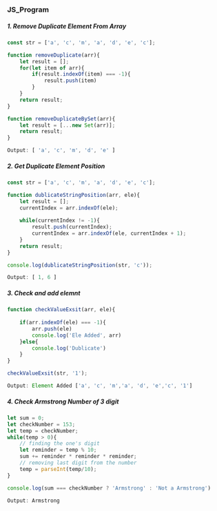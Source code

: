 ### JS_Program

##### 1. Remove Duplicate Element From Array

```javascript
const str = ['a', 'c', 'm', 'a', 'd', 'e', 'c'];

function removeDuplicate(arr){
    let result = [];
    for(let item of arr){
        if(result.indexOf(item) === -1){
            result.push(item)
        }
    }
    return result;
}

function removeDuplicateBySet(arr){
    let result = [...new Set(arr)];
    return result;
}

Output: [ 'a', 'c', 'm', 'd', 'e' ]
```

##### 2. Get Duplicate Element Position

```javascript
const str = ['a', 'c', 'm', 'a', 'd', 'e', 'c'];

function dublicateStringPosition(arr, ele){
    let result = [];
    currentIndex = arr.indexOf(ele);
    
    while(currentIndex != -1){
        result.push(currentIndex);
        currentIndex = arr.indexOf(ele, currentIndex + 1);
    }
    return result;
}

console.log(dublicateStringPosition(str, 'c'));

Output: [ 1, 6 ]
```


##### 3. Check and add elemnt

```javascript
function checkValueExsit(arr, ele){
    
    if(arr.indexOf(ele) === -1){
        arr.push(ele)
        console.log('Ele Added', arr)
    }else{
        console.log('Dublicate')
    }
}

checkValueExsit(str, '1');

Output: Element Added ['a', 'c', 'm','a', 'd', 'e','c', '1']
```


##### 4. Check Armstrong Number of 3 digit

```javascript
let sum = 0;
let checkNumber = 153;
let temp = checkNumber;
while(temp > 0){
    // finding the one's digit
    let reminder = temp % 10;
    sum += reminder * reminder * reminder;
    // removing last digit from the number
    temp = parseInt(temp/10);
}

console.log(sum === checkNumber ? 'Armstrong' : 'Not a Armstrong')

Output: Armstrong
```
